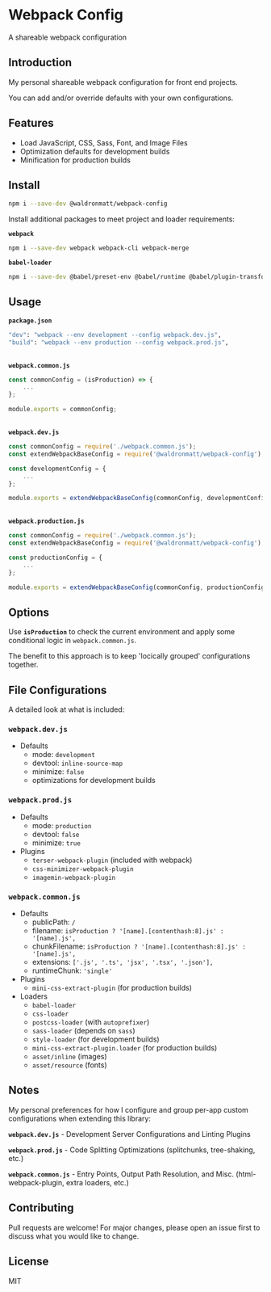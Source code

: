 # Webpack Config

A shareable webpack configuration

## Introduction

My personal shareable webpack configuration for front end projects.

You can add and/or override defaults with your own configurations.

## Features

- Load JavaScript, CSS, Sass, Font, and Image Files
- Optimization defaults for development builds
- Minification for production builds

## Install

```bash
npm i --save-dev @waldronmatt/webpack-config
```

Install additional packages to meet project and loader requirements:

**`webpack`**

```bash
npm i --save-dev webpack webpack-cli webpack-merge
```

**`babel-loader`**

```bash
npm i --save-dev @babel/preset-env @babel/runtime @babel/plugin-transform-runtime
```

## Usage

**`package.json`**

```bash
"dev": "webpack --env development --config webpack.dev.js",
"build": "webpack --env production --config webpack.prod.js",
```

\
**`webpack.common.js`**

```js
const commonConfig = (isProduction) => {
    ...
};

module.exports = commonConfig;
```

\
**`webpack.dev.js`**

```js
const commonConfig = require('./webpack.common.js');
const extendWebpackBaseConfig = require('@waldronmatt/webpack-config');

const developmentConfig = {
    ...
};

module.exports = extendWebpackBaseConfig(commonConfig, developmentConfig);
```

\
**`webpack.production.js`**

```js
const commonConfig = require('./webpack.common.js');
const extendWebpackBaseConfig = require('@waldronmatt/webpack-config');

const productionConfig = {
    ...
};

module.exports = extendWebpackBaseConfig(commonConfig, productionConfig);
```

## Options

Use **`isProduction`** to check the current environment and apply some conditional logic in `webpack.common.js`.

The benefit to this approach is to keep 'locically grouped' configurations together.

## File Configurations

A detailed look at what is included:

### `webpack.dev.js`

- Defaults
  - mode: `development`
  - devtool: `inline-source-map`
  - minimize: `false`
  - optimizations for development builds

### `webpack.prod.js`

- Defaults
  - mode: `production`
  - devtool: `false`
  - minimize: `true`
- Plugins
  - `terser-webpack-plugin` (included with webpack)
  - `css-minimizer-webpack-plugin`
  - `imagemin-webpack-plugin`

### `webpack.common.js`

- Defaults
  - publicPath: `/`
  - filename: `isProduction ? '[name].[contenthash:8].js' : '[name].js',`
  - chunkFilename: `isProduction ? '[name].[contenthash:8].js' : '[name].js',`
  - extensions: `['.js', '.ts', 'jsx', '.tsx', '.json'],`
  - runtimeChunk: `'single'`
- Plugins
  - `mini-css-extract-plugin` (for production builds)
- Loaders
  - `babel-loader`
  - `css-loader`
  - `postcss-loader` (with `autoprefixer`)
  - `sass-loader` (depends on `sass`)
  - `style-loader` (for development builds)
  - `mini-css-extract-plugin.loader` (for production builds)
  - `asset/inline` (images)
  - `asset/resource` (fonts)

## Notes

My personal preferences for how I configure and group per-app custom configurations when extending this library:

**`webpack.dev.js`** - Development Server Configurations and Linting Plugins

**`webpack.prod.js`** - Code Splitting Optimizations (splitchunks, tree-shaking, etc.)

**`webpack.common.js`** - Entry Points, Output Path Resolution, and Misc. (html-webpack-plugin, extra loaders, etc.)

## Contributing

Pull requests are welcome! For major changes, please open an issue first to discuss what you would like to change.

## License

MIT
